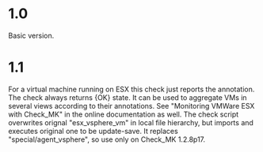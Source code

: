 # 1.0
  
Basic version.

# 1.1

 For a virtual machine running on ESX this check just reports the annotation. The check always returns {OK} state. It can be used to aggregate VMs in several views according to their annotations. See "Monitoring VMWare ESX with Check_MK" in the online documentation as well. The check script overwrites orignal "esx_vsphere_vm" in local file hierarchy, but imports and executes original one to be update-save. It replaces "special/agent_vsphere", so use only on Check_MK 1.2.8p17.

